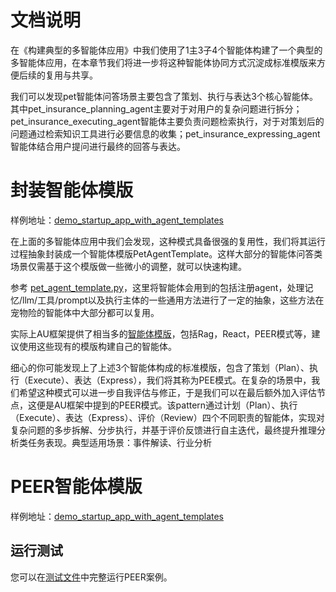 # 文档说明
在《构建典型的多智能体应用》中我们使用了1主3子4个智能体构建了一个典型的多智能体应用，在本章节我们将进一步将这种智能体协同方式沉淀成标准模版来方便后续的复用与共享。

我们可以发现pet智能体问答场景主要包含了策划、执行与表达3个核心智能体。其中pet_insurance_planning_agent主要对于对用户的复杂问题进行拆分；pet_insurance_executing_agent智能体主要负责问题检索执行，对于对策划后的问题通过检索知识工具进行必要信息的收集；pet_insurance_expressing_agent智能体结合用户提问进行最终的回答与表达。

# 封装智能体模版
样例地址：[demo_startup_app_with_agent_templates](../../../../examples/startup_app/demo_startup_app_with_agent_templates)

在上面的多智能体应用中我们会发现，这种模式具备很强的复用性，我们将其运行过程抽象封装成一个智能体模版PetAgentTemplate。这样大部分的智能体问答类场景仅需基于这个模版做一些微小的调整，就可以快速构建。

参考 [pet_agent_template.py](../../../../examples/startup_app/demo_startup_app_with_agent_templates/intelligence/agentic/agent/agent_template/pet_agent_template.py)，这里将智能体会用到的包括注册agent，处理记忆/llm/工具/prompt以及执行主体的一些通用方法进行了一定的抽象，这些方法在宠物险的智能体中大部分都可以复用。

实际上AU框架提供了相当多的[智能体模版](../../../../agentuniverse/agent/template)，包括Rag，React，PEER模式等，建议使用这些现有的模版构建自己的智能体。

细心的你可能发现上了上述3个智能体构成的标准模版，包含了策划（Plan）、执行（Execute）、表达（Express），我们将其称为PEE模式。在复杂的场景中，我们希望这种模式可以进一步自我评估与修正，于是我们可以在最后额外加入评估节点，这便是AU框架中提到的PEER模式。该pattern通过计划（Plan）、执行（Execute）、表达（Express）、评价（Review）四个不同职责的智能体，实现对复杂问题的多步拆解、分步执行，并基于评价反馈进行自主迭代，最终提升推理分析类任务表现。典型适用场景：事件解读、行业分析

# PEER智能体模版
样例地址：[demo_startup_app_with_agent_templates](../../../../examples/sample_apps/peer_agent_app)

## 运行测试
您可以在[测试文件](../../../../examples/sample_apps/peer_agent_app/intelligence/test/peer_agent.py)中完整运行PEER案例。